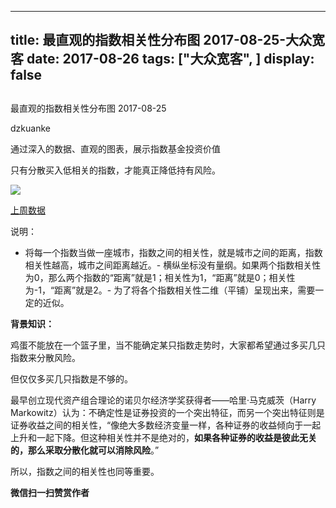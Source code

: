 
---
title:   最直观的指数相关性分布图 2017-08-25-大众宽客
date: 2017-08-26
tags: ["大众宽客", ]
display: false
---


## 



最直观的指数相关性分布图 2017-08-25




dzkuanke




通过深入的数据、直观的图表，展示指数基金投资价值


只有分散买入低相关的指数，才能真正降低持有风险。



<img data-s="300,640" data-type="png" src="https://mmbiz.qpic.cn/mmbiz_png/PKw3FQPmhIiaibp9seYhfPDr5H6kAHcdYbO8B2h4Hic5aE3H4fQhRuUYJcLMHLXRbaw8yXYexByJpAwnXqA8xmSAw/0?wx_fmt=png" class="" data-ratio="0.7924217462932455" data-w="1214"/>

[上周数据](http://mp.weixin.qq.com/s?__biz=MzAwMTc1MDcwNw==&amp;mid=2648272290&amp;idx=1&amp;sn=825750ef2a6f93a3738fbb729917bc49&amp;chksm=82f92e7eb58ea7682998e6cf58578a45a456b9b1b8c3793454456020afd3aafcf38bb0029b4d&amp;scene=21#wechat_redirect)



说明：
- 将每一个指数当做一座城市，指数之间的相关性，就是城市之间的距离，指数相关性越高，城市之间距离越近。- 横纵坐标没有量纲。如果两个指数相关性为0，那么两个指数的“距离”就是1；相关性为1，“距离”就是0；相关性为-1，“距离”就是2。- 为了将各个指数相关性二维（平铺）呈现出来，需要一定的近似。


**背景知识：**

鸡蛋不能放在一个篮子里，当不能确定某只指数走势时，大家都希望通过多买几只指数来分散风险。&nbsp;



但仅仅多买几只指数是不够的。&nbsp;



最早创立现代资产组合理论的诺贝尔经济学奖获得者——哈里·马克威茨（Harry Markowitz）认为：不确定性是证券投资的一个突出特征，而另一个突出特征则是证券收益之间的相关性，“像绝大多数经济变量一样，各种证券的收益倾向于一起上升和一起下降。但这种相关性并不是绝对的，**如果各种证券的收益是彼此无关的，那么采取分散化就可以消除风险**。”&nbsp;



所以，指数之间的相关性也同等重要。






**微信扫一扫赞赏作者**















